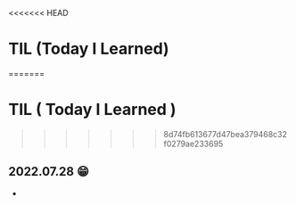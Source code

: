 <<<<<<< HEAD
# TIL (Today I Learned)
=======
# TIL ( Today I Learned )

>>>>>>> 8d74fb613677d47bea379468c32f0279ae233695


## **2022.07.28 😁** 

- 

